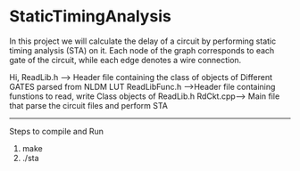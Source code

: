 # StaticTimingAnalysis
In this project we will calculate the delay of a circuit by performing static timing analysis (STA) on it. Each node of the graph corresponds to each gate of the circuit, while each edge denotes a wire connection.

Hi,
ReadLib.h --> Header file containing the class of objects of Different GATES parsed from NLDM LUT
ReadLibFunc.h -->Header file containing funstions to read, write Class objects of ReadLib.h
RdCkt.cpp--> Main file that parse the circuit files and perform STA

**************************************************************************************************
Steps to compile and Run

1. make
2. ./sta <NLDM Filename> <Ckt filename> 




